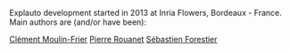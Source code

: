 Explauto development started in 2013 at Inria Flowers, Bordeaux - France. Main authors are (and/or have been):

[Clément Moulin-Frier](https://flowers.inria.fr/clement_mf/)
[Pierre Rouanet](https://github.com/pierre-rouanet)
[Sébastien Forestier](http://sforestier.com)
